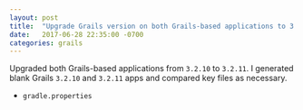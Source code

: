 ```yaml
---
layout: post
title:  "Upgrade Grails version on both Grails-based applications to 3.2.11"
date:   2017-06-28 22:35:00 -0700
categories: grails
---
```

Upgraded both Grails-based applications from `3.2.10` to `3.2.11`.  I generated
blank Grails `3.2.10` and `3.2.11` apps and compared key files as necessary.

* `gradle.properties`
